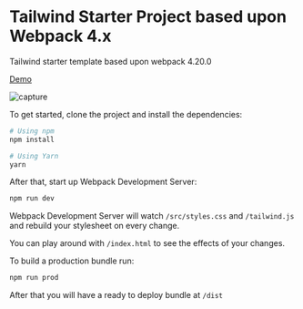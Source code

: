 # Tailwind Starter Project based upon Webpack 4.x
Tailwind starter template based upon webpack 4.20.0

[Demo](https://mumairofficial.github.io/tailwind-webpack-starter/)

![capture](https://user-images.githubusercontent.com/6498132/46023092-53345e80-c0fd-11e8-90e5-b187b2faf8e2.PNG)

To get started, clone the project and install the dependencies:
```sh
# Using npm
npm install

# Using Yarn
yarn
```

After that, start up Webpack Development Server:

```sh
npm run dev
```

Webpack Development Server will watch `/src/styles.css` and `/tailwind.js` and rebuild your stylesheet on every change.

You can play around with `/index.html` to see the effects of your changes.

To build a production bundle run:

```sh
npm run prod
```

After that you will have a ready to deploy bundle at `/dist`
